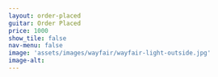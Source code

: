 ```yaml
---
layout: order-placed
guitar: Order Placed
price: 1000
show_tile: false
nav-menu: false
image: 'assets/images/wayfair/wayfair-light-outside.jpg'
image-alt: 
---
```



